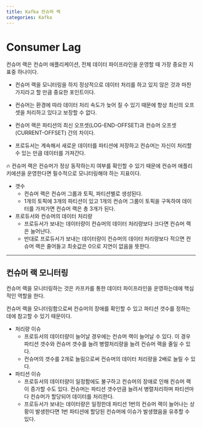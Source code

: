 ```yaml
---
title: Kafka 컨슈머 랙
categories: Kafka
---
```


# Consumer Lag

컨슈머 랙은 컨슈머 애플리케이션, 전체 데이터 파이프라인을 운영할 때 가장 중요한 지표중 하나이다.

- 컨슈머 랙을 모니터링을 하지 정상적으로 데이터 처리를 하고 있지 않은 것과 마찬가지라고 할 만큼 중요한 포인트이다.

- 컨슈머는 환경에 따라 데이터 처리 속도가 늦어 질 수 있기 때문에 항상 최신의 오프셋을 처리하고 있다고 보장할 수 없다.

- 컨슈머 랙은 파티션의 최신 오프셋(LOG-END-OFFSET)과 컨슈머 오프셋(CURRENT-OFFSET) 간의 차이다.

- 프로듀서는 계속해서 새로운 데이터를 파티션에 저장하고 컨슈머는 자신이 처리할 수 있는 만큼 데이터를 가져간다.

<aside>
🔥 컨슈머 랙은 컨슈머가 정상 동작하는지 여부를 확인할 수 있기 때문에 컨슈머 애플리키에션을 운영한다면 필수적으로 모니터링해야 하는 지표이다.

</aside>

- 갯수
    - 컨슈머 랙은 컨슈머 그룹과 토픽, 파티션별로 생성된다.
    - 1개의 토픽에 3개의 파티션이 있고 1개의 컨슈머 그룹이 토픽을 구독하여 데이터를 가져가면 컨슈머 랙은 총 3개가 된다.
- 프로듀서와 컨슈머의 데이터 처리량
    - 프로듀서가 보내는 데이터량이 컨슈머의 데이터 처리량보다 크다면 컨슈머 랙은 늘어난다.
    - 반대로 프로듀서가 보내는 데이터량이 컨슈머의 데이터 처리량보다 적으면 컨슈머 랙은 줄어들고 최솟값은 0으로 지연이 없음을 뜻한다.

---

## 컨슈머 랙 모니터링

컨슈머 랙을 모니터링하는 것은 카프카를 통한 데이터 파이프라인을 운영하는데에 핵심적인 역할을 한다.

컨슈머 랙을 모니터링함으로써 컨슈머의 장애를 확인할 수 있고 파티션 갯수를 정하는 데에 참고할 수 있기 때문이다.

- 처리량 이슈
    - 프로듀서의 데이터량이 늘어날 경우에는 컨슈머 랙이 늘어날 수 있다. 이 경우 파티션 갯수와 컨슈머 갯수를 늘려 병렬처리량을 늘려 컨슈머 랙을 줄일 수 있다.
    - 컨슈머의 갯수를 2개로 늘림으로써 컨슈머의 데이터 처리량을 2배로 늘릴 수 있다.
- 파티션 이슈
    - 프로듀서의 데이터량이 일정함에도 불구하고 컨슈머의 장애로 인해 컨슈머 랙이 증가할 수도 있다. 컨슈머는 파티션 갯수만큼 늘려서 병렬처리하며 파티션마다 컨슈머가 할당되어 데이터를 처리한다.
    - 프로듀서가 보내는 데이터량은 일정한데 파티션 1번의 컨슈머 랙이 늘어나는 상황이 발생한다면 1번 파티션에 할당된 컨슈머에 이슈가 발생했음을 유추할 수 있다.